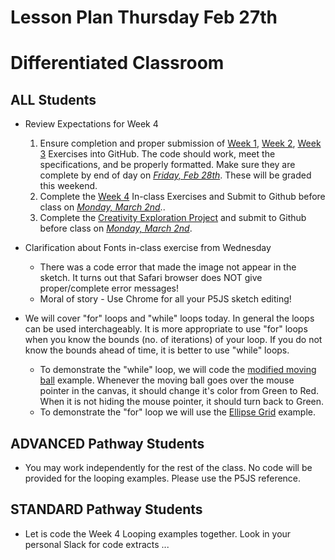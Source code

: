 # Lesson Plan Thursday Feb 27th
# Differentiated Classroom

## ALL Students
* Review Expectations for Week 4
  1. Ensure completion and proper submission of [Week 1](../week1), [Week 2](../week2), [Week 3](../week3) Exercises into GitHub.  The code should work, meet the specifications, and be properly formatted.  Make sure they are complete by end of day on <u>_Friday, Feb 28th_</u>. These will be graded this weekend.
  1. Complete the [Week 4](../week4) In-class Exercises and Submit to Github before class on <u>_Monday, March 2nd_</u>..
  1. Complete the [Creativity Exploration Project](../week4/homework/creativity-exploration.md) and submit to Github before class on <u>_Monday, March 2nd_</u>.

* Clarification about Fonts in-class exercise from Wednesday
  * There was a code error that made the image not appear in the sketch. It turns out that Safari browser does NOT give proper/complete error messages!
  * Moral of story - Use Chrome for all your P5JS sketch editing!
* We will cover "for" loops and "while" loops today. In general the loops can be used interchageably.  It is more appropriate to use "for" loops when you know the bounds (no. of iterations) of your loop.  If you do not know the bounds ahead of time, it is better to use "while" loops.
  * To demonstrate the "while" loop, we will code the [modified moving ball](../week4/modifiedMovingBall) example. Whenever the moving ball goes over the mouse pointer in the canvas, it should change it's color from Green to Red. When it is not hiding the mouse pointer, it should turn back to Green.
  * To demonstrate the "for" loop we will use the [Ellipse Grid](../week4/ellipseGrid) example.

## ADVANCED Pathway Students
* You may work independently for the rest of the class. No code will be provided for the looping examples.  Please use the P5JS reference. 

## STANDARD Pathway Students
* Let is code the Week 4 Looping examples together.  Look in your personal Slack for code extracts ...